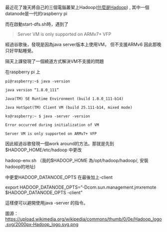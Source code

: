 最近花了幾天將自己的三個電腦叢架上Hadoop([什麼是Hadoop](http://blog.jobbole.com/1321/)) , 其中一個datanode是一代的raspberry pi

而在啟動start-dfs.sh時，遇到了
> Server VM is only supported on ARMv7+ VFP

經過谷歌後，發現是因為java server版本上使用VM， 但不支援ARMv6 因此那晚只好早點睡覺。

隔天上課發現了一個繞道方式解決VM不支援的問題

在raspberry pi 上

    pi@raspberry:~$ java -version

    java version “1.8.0_111”

    Java(TM) SE Runtime Environment (build 1.8.0_111-b14)

    Java HotSpot(TM) Client VM (build 25.111-b14, mixed mode)

    ks@raspberry:~ $ java -server -version

    Error occurred during initialization of VM

    Server VM is only supported on ARMv7+ VFP

因此經過谷歌發現一個work around的方法。那就是先到$HADOOP_HOME/etc/hadoop 中更改

hadoop-env.sh （我的$HADOOP_HOME 為/opt/hadoop/hadoop/, 安裝hadoop的地址)

中更愛HADOOP_DATANODE_OPTS 在最後加上-client

export HADOOP_DATANODE_OPTS=”-Dcom.sun.management.jmxremote $HADOOP_DATANODE_OPTS -client”

這樣便可以避開使用java -server 的指令。

圖源：https://upload.wikimedia.org/wikipedia/commons/thumb/0/0e/Hadoop_logo.svg/2000px-Hadoop_logo.svg.png
